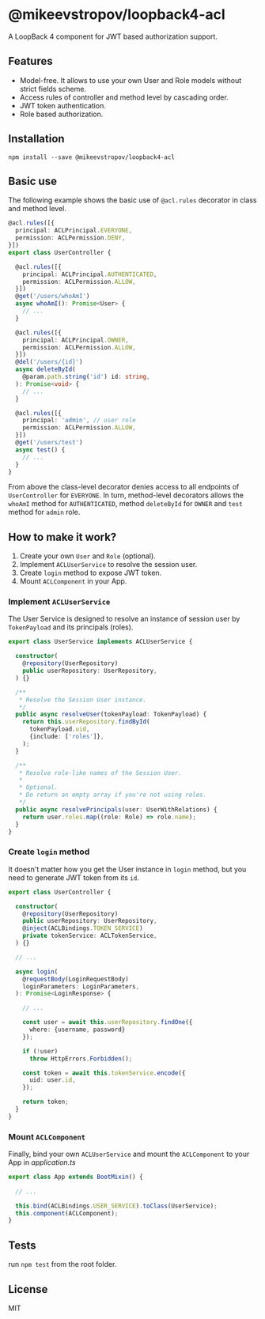 # @mikeevstropov/loopback4-acl

A LoopBack 4 component for JWT based authorization support.

## Features

- Model-free. It allows to use your own User and Role models without strict fields scheme.
- Access rules of controller and method level by cascading order.
- JWT token authentication.
- Role based authorization.

## Installation

```shell
npm install --save @mikeevstropov/loopback4-acl
```

## Basic use

The following example shows the basic use of `@acl.rules` decorator in class and method level.

```ts
@acl.rules([{
  principal: ACLPrincipal.EVERYONE,
  permission: ACLPermission.DENY,
}])
export class UserController {

  @acl.rules([{
    principal: ACLPrincipal.AUTHENTICATED,
    permission: ACLPermission.ALLOW,
  }])
  @get('/users/whoAmI')
  async whoAmI(): Promise<User> {
    // ...
  }

  @acl.rules([{
    principal: ACLPrincipal.OWNER,
    permission: ACLPermission.ALLOW,
  }])
  @del('/users/{id}')
  async deleteById(
    @param.path.string('id') id: string,
  ): Promise<void> {
    // ...
  }

  @acl.rules([{
    principal: 'admin', // user role
    permission: ACLPermission.ALLOW,
  }])
  @get('/users/test')
  async test() {
    // ...
  }
}
```

From above the class-level decorator denies access to all endpoints of
`UserController` for `EVERYONE`. In turn, method-level decorators allows the
`whoAmI` method for `AUTHENTICATED`, method `deleteById` for `OWNER` and
`test` method for `admin` role.

## How to make it work?

1. Create your own `User` and `Role` (optional).
2. Implement `ACLUserService` to resolve the session user.
3. Create `login` method to expose JWT token.
4. Mount `ACLComponent` in your App.

### Implement `ACLUserService`

The User Service is designed to resolve an instance of session user
by `TokenPayload` and its principals (roles).

```ts
export class UserService implements ACLUserService {

  constructor(
    @repository(UserRepository)
    public userRepository: UserRepository,
  ) {}

  /**
   * Resolve the Session User instance.
   */
  public async resolveUser(tokenPayload: TokenPayload) {
    return this.userRepository.findById(
      tokenPayload.uid,
      {include: ['roles']},
    );
  }

  /**
   * Resolve role-like names of the Session User.
   * 
   * Optional.
   * Do return an empty array if you're not using roles.
   */
  public async resolvePrincipals(user: UserWithRelations) {
    return user.roles.map((role: Role) => role.name);
  }
}
```

### Create `login` method

It doesn't matter how you get the User instance in `login`
method, but you need to generate JWT token from its `id`.

```ts
export class UserController {

  constructor(
    @repository(UserRepository)
    public userRepository: UserRepository,
    @inject(ACLBindings.TOKEN_SERVICE)
    private tokenService: ACLTokenService,
  ) {}

  // ...

  async login(
    @requestBody(LoginRequestBody)
    loginParameters: LoginParameters,
  ): Promise<LoginResponse> {

    // ...

    const user = await this.userRepository.findOne({
      where: {username, password}
    });

    if (!user)
      throw HttpErrors.Forbidden();

    const token = await this.tokenService.encode({
      uid: user.id,
    });

    return token;
  }
}
```

### Mount `ACLComponent`

Finally, bind your own `ACLUserService` and mount
the `ACLComponent` to your App in *application.ts*

```ts
export class App extends BootMixin() {
  
  // ...

  this.bind(ACLBindings.USER_SERVICE).toClass(UserService);
  this.component(ACLComponent);
}
```

## Tests

run `npm test` from the root folder.

## License

MIT
